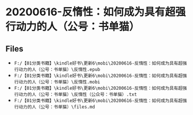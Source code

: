 # 20200616-反惰性：如何成为具有超强行动力的人（公号：书单猫）

## Files

- `F:/【01分类书籍】\kindle好书\更新6\mobi\20200616-反惰性：如何成为具有超强行动力的人（公号：书单猫）\反惰性.epub`
- `F:/【01分类书籍】\kindle好书\更新6\mobi\20200616-反惰性：如何成为具有超强行动力的人（公号：书单猫）\反惰性.mobi`
- `F:/【01分类书籍】\kindle好书\更新6\mobi\20200616-反惰性：如何成为具有超强行动力的人（公号：书单猫）\反惰性（公众号：书单猫）.txt`
- `F:/【01分类书籍】\kindle好书\更新6\mobi\20200616-反惰性：如何成为具有超强行动力的人（公号：书单猫）\files.md`
